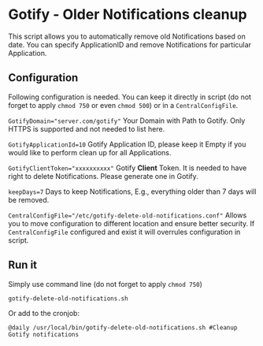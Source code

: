 # Gotify - Older Notifications cleanup

This script allows you to automatically remove old Notifications based on date.
You can specify ApplicationID and remove Notifications for particular Application.

## Configuration

Following configuration is needed. You can keep it directly in script (do not forget to apply `chmod 750` or even `chmod 500`) or in a `CentralConfigFile`.

`GotifyDomain="server.com/gotify"` Your Domain with Path to Gotify. Only HTTPS is supported and not needed to list here.

`GotifyApplicationId=10` Gotify Application ID, please keep it Empty if you would like to perform clean up for all Applications.

`GotifyClientToken="xxxxxxxxxx"` Gotify **Client** Token. It is needed to have right to delete Notifications. Please generate one in Gotify.

`keepDays=7` Days to keep Notifications, E.g., everything older than 7 days will be removed.

`CentralConfigFile="/etc/gotify-delete-old-notifications.conf"` Allows you to move configuration to different location and ensure better security. If `CentralConfigFile` configured and exist it will overrules configuration in script.

## Run it

Simply use command line (do not forget to apply `chmod 750`)

```shell
gotify-delete-old-notifications.sh
```

Or add to the cronjob:

```shell
@daily /usr/local/bin/gotify-delete-old-notifications.sh #Cleanup Gotify notifications
```
